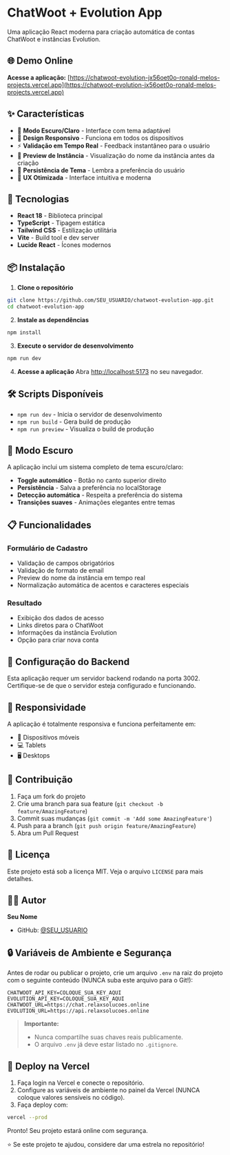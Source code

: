 # ChatWoot + Evolution App

Uma aplicação React moderna para criação automática de contas ChatWoot e instâncias Evolution.

## 🌐 Demo Online

**Acesse a aplicação:** [https://chatwoot-evolution-jx56oet0o-ronald-melos-projects.vercel.app](https://chatwoot-evolution-jx56oet0o-ronald-melos-projects.vercel.app)

## ✨ Características

- 🎨 **Modo Escuro/Claro** - Interface com tema adaptável
- 📱 **Design Responsivo** - Funciona em todos os dispositivos
- ⚡ **Validação em Tempo Real** - Feedback instantâneo para o usuário
- 🔄 **Preview de Instância** - Visualização do nome da instância antes da criação
- 💾 **Persistência de Tema** - Lembra a preferência do usuário
- 🎯 **UX Otimizada** - Interface intuitiva e moderna

## 🚀 Tecnologias

- **React 18** - Biblioteca principal
- **TypeScript** - Tipagem estática
- **Tailwind CSS** - Estilização utilitária
- **Vite** - Build tool e dev server
- **Lucide React** - Ícones modernos

## 📦 Instalação

1. **Clone o repositório**
```bash
git clone https://github.com/SEU_USUARIO/chatwoot-evolution-app.git
cd chatwoot-evolution-app
```

2. **Instale as dependências**
```bash
npm install
```

3. **Execute o servidor de desenvolvimento**
```bash
npm run dev
```

4. **Acesse a aplicação**
Abra [http://localhost:5173](http://localhost:5173) no seu navegador.

## 🛠️ Scripts Disponíveis

- `npm run dev` - Inicia o servidor de desenvolvimento
- `npm run build` - Gera build de produção
- `npm run preview` - Visualiza o build de produção

## 🎨 Modo Escuro

A aplicação inclui um sistema completo de tema escuro/claro:

- **Toggle automático** - Botão no canto superior direito
- **Persistência** - Salva a preferência no localStorage
- **Detecção automática** - Respeita a preferência do sistema
- **Transições suaves** - Animações elegantes entre temas

## 📋 Funcionalidades

### Formulário de Cadastro
- Validação de campos obrigatórios
- Validação de formato de email
- Preview do nome da instância em tempo real
- Normalização automática de acentos e caracteres especiais

### Resultado
- Exibição dos dados de acesso
- Links diretos para o ChatWoot
- Informações da instância Evolution
- Opção para criar nova conta

## 🔧 Configuração do Backend

Esta aplicação requer um servidor backend rodando na porta 3002. Certifique-se de que o servidor esteja configurado e funcionando.

## 📱 Responsividade

A aplicação é totalmente responsiva e funciona perfeitamente em:
- 📱 Dispositivos móveis
- 💻 Tablets
- 🖥️ Desktops

## 🤝 Contribuição

1. Faça um fork do projeto
2. Crie uma branch para sua feature (`git checkout -b feature/AmazingFeature`)
3. Commit suas mudanças (`git commit -m 'Add some AmazingFeature'`)
4. Push para a branch (`git push origin feature/AmazingFeature`)
5. Abra um Pull Request

## 📄 Licença

Este projeto está sob a licença MIT. Veja o arquivo `LICENSE` para mais detalhes.

## 👨‍💻 Autor

**Seu Nome**
- GitHub: [@SEU_USUARIO](https://github.com/SEU_USUARIO)

## 🔒 Variáveis de Ambiente e Segurança

Antes de rodar ou publicar o projeto, crie um arquivo `.env` na raiz do projeto com o seguinte conteúdo (NUNCA suba este arquivo para o Git!):

```env
CHATWOOT_API_KEY=COLOQUE_SUA_KEY_AQUI
EVOLUTION_API_KEY=COLOQUE_SUA_KEY_AQUI
CHATWOOT_URL=https://chat.relaxsolucoes.online
EVOLUTION_URL=https://api.relaxsolucoes.online
```

> **Importante:**
> - Nunca compartilhe suas chaves reais publicamente.
> - O arquivo `.env` já deve estar listado no `.gitignore`.

## 🚀 Deploy na Vercel

1. Faça login na Vercel e conecte o repositório.
2. Configure as variáveis de ambiente no painel da Vercel (NUNCA coloque valores sensíveis no código).
3. Faça deploy com:

```bash
vercel --prod
```

Pronto! Seu projeto estará online com segurança.

⭐ Se este projeto te ajudou, considere dar uma estrela no repositório! 